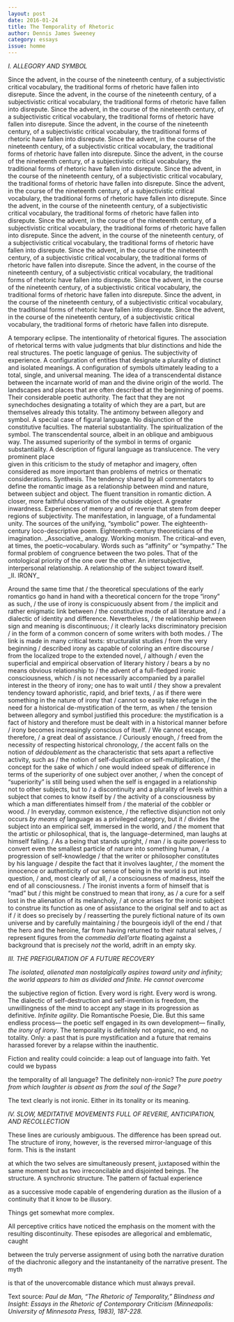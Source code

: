 ```yaml
---
layout: post 
date: 2016-01-24
title: The Temporality of Rhetoric
author: Dennis James Sweeney
category: essays
issue: homme
---
```

_I. ALLEGORY AND SYMBOL_

Since the advent, in the course of the nineteenth century, of a subjectivistic critical vocabulary, the traditional forms of rhetoric have fallen into disrepute. Since the advent, in the course of the nineteenth century, of a subjectivistic critical vocabulary, the traditional forms of rhetoric have fallen into disrepute. Since the advent, in the course of the nineteenth century, of a subjectivistic critical vocabulary, the traditional forms of rhetoric have fallen into disrepute. Since the advent, in the course of the nineteenth century, of a subjectivistic critical vocabulary, the traditional forms of rhetoric have fallen into disrepute. Since the advent, in the course of the nineteenth century, of a subjectivistic critical vocabulary, the traditional forms of rhetoric have fallen into disrepute. Since the advent, in the course of the nineteenth century, of a subjectivistic critical vocabulary, the traditional forms of rhetoric have fallen into disrepute. Since the advent, in the course of the nineteenth century, of a subjectivistic critical vocabulary, the traditional forms of rhetoric have fallen into disrepute. Since the advent, in the course of the nineteenth century, of a subjectivistic critical vocabulary, the traditional forms of rhetoric have fallen into disrepute. Since the advent, in the course of the nineteenth century, of a subjectivistic critical vocabulary, the traditional forms of rhetoric have fallen into disrepute. Since the advent, in the course of the nineteenth century, of a subjectivistic critical vocabulary, the traditional forms of rhetoric have fallen into disrepute. Since the advent, in the course of the nineteenth century, of a subjectivistic critical vocabulary, the traditional forms of rhetoric have fallen into disrepute. Since the advent, in the course of the nineteenth century, of a subjectivistic critical vocabulary, the traditional forms of rhetoric have fallen into disrepute. Since the advent, in the course of the nineteenth century, of a subjectivistic critical vocabulary, the traditional forms of rhetoric have fallen into disrepute. Since the advent, in the course of the nineteenth century, of a subjectivistic critical vocabulary, the traditional forms of rhetoric have fallen into disrepute.
Since the advent, in the course of the nineteenth century, of a subjectivistic critical vocabulary, the traditional forms of rhetoric have fallen into disrepute. Since the advent, in the course of the nineteenth century, of a subjectivistic critical vocabulary, the traditional forms of rhetoric have fallen into disrepute.

<div class="uk-width-1-2">A temporary eclipse. The intentionality of
rhetorical figures. The association of
rhetorical terms with value judgments
that blur distinctions and hide the real
structures. The poetic language of genius.
The subjectivity of experience. A
configuration of entities that designate a
plurality of distinct and isolated
meanings. A configuration of symbols
ultimately leading to a total, single, and
universal meaning. The idea of a
transcendental distance between the
incarnate world of man and the divine
origin of the world. The landscapes and
places that are often described at the
beginning of poems. Their considerable
poetic authority. The fact that they are not
synechdoches designating a totality of
which they are a part, but are themselves
already this totality. The antimony
between allegory and symbol. A special
case of figural language. No disjunction
of the constitutive faculties. The material
substantiality. The spiritualization of the
symbol. The transcendental source, albeit
in an oblique and ambiguous way. The
assumed superiority of the symbol in
terms of organic substantiality. A
description of figural language as
translucence. The very prominent place
</div>

<div class="uk-width-1-2">given in this criticism to the study of
metaphor and imagery, often considered
as more important than problems of
metrics or thematic considerations.
Synthesis. The tendency shared by all
commentators to define the romantic
image as a relationship between mind
and nature, between subject and object.
The fluent transition in romantic diction. A
closer, more faithful observation of the
outside object. A greater inwardness.
Experiences of memory and of reverie
that stem from deeper regions of
subjectivity. The manifestation, in
language, of a fundamental unity. The
sources of the unifying, “symbolic” power.
The eighteenth-century loco-descriptive
poem. Eighteenth-century theoreticians of
the imagination. _Associative_ analogy.
Working monism. The critical–and even,
at times, the poetic–vocabulary. Words
such as “affinity” or “sympathy.” The
formal problem of congruence between
the two poles. That of the ontological
priority of the one over the other. An
intersubjective, interpersonal relationship.
A relationship of the subject toward itself.
</div>
<div class="clearfix"></div>
_II. IRONY_

Around the same time that / the theoretical speculations of the early romantics go hand in hand with a theoretical concern for the trope “irony” as such, / the use of irony is conspicuously absent from / the implicit and rather enigmatic link between / the constitutive mode of all literature and / a dialectic of identity and difference. Nevertheless, / the relationship between sign and meaning is discontinuous; / it clearly lacks discriminatory precision / in the form of a common concern of some writers with both modes. / The link is made in many critical texts: structuralist studies / from the very beginning / described irony as capable of coloring an entire discourse / from the localized trope to the extended novel, / although / even the superficial and empirical observation of literary history / bears a by no means obvious relationship to / the advent of a full-fledged ironic consciousness, which / is not necessarily accompanied by a parallel interest in the theory of irony; one has to wait until / they show a prevalent tendency toward aphoristic, rapid, and brief texts, / as if there were something in the nature of irony that / cannot so easily take refuge in the need for a historical de-mystification of the term, as when / the tension between allegory and symbol justified this procedure: the mystification is a fact of history and therefore must be dealt with in a historical manner before / irony becomes increasingly conscious of itself. / We cannot escape, therefore, / a great deal of assistance. / Curiously enough, / freed from the necessity of respecting historical chronology, / the accent falls on the notion of _dédoublement_ as the characteristic that sets apart a reflective activity, such as / the notion of self-duplication or self-multiplication, / the concept for the sake of which / one would indeed speak of difference in terms of the superiority of one subject over another, / when the concept of “superiority” is still being used when the self is engaged in a relationship not to other subjects, but to / a discontinuity and a plurality of levels within a subject that comes to know itself by / the activity of a consciousness by which a man differentiates himself from / the material of the cobbler or wood. / In everyday, common existence, / the reflective disjunction not only occurs _by means of_ language as a privileged category, but it / divides the subject into an empirical self, immersed in the world, and / the moment that the artistic or philosophical, that is, the language-determined, man laughs at himself falling. / As a being that stands upright, / man / is quite powerless to convert even the smallest particle of nature into something human, / a progression of self-knowledge / that the writer or philosopher constitutes by his language / despite the fact that it involves laughter, / the moment the innocence or authenticity of our sense of being in the world is put into question, / and, most clearly of all, / a consciousness of madness, itself the end of all consciousness. / The ironist invents a form of himself that is “mad” but / this might be construed to mean that irony, as / a cure for a self lost in the alienation of its melancholy, / at once arises for the ironic subject to construe its function as one of assistance to the original self and to act as if / it does so precisely by / reasserting the purely fictional nature of its own universe and by carefully maintaining / the bourgeois idyll of the end / that the hero and the heroine, far from having returned to their natural selves, / represent figures from the _commedia dell’arte_ floating against a background that is precisely _not_ the world, adrift in an empty sky.

_III. THE PREFIGURATION OF A FUTURE RECOVERY_

_The isolated, alienated man nostalgically aspires
toward unity and infinity; the world appears to him
as divided and finite. He cannot overcome_

the subjective region of fiction. Every word is right.
Every word is wrong.
The dialectic of self-destruction and self-invention
is freedom, the unwillingness
of the mind to accept any stage in its progression as
definitive. _Infinite agility_. Die Romantische
Poesie, Die. But this same endless process—
the poetic self engaged in its own development—
finally, _the irony of irony_. The temporality
is definitely not organic, no end, no
totality. Only: a past that is pure mystification and a future
that remains harassed forever by a relapse within the inauthentic.

Fiction and reality could coincide: a
leap out of language into faith. Yet could we bypass

the temporality of all language? The definitely non-ironic? The
_pure poetry from which laughter is absent
as from the soul of the Sage?_

The text clearly is not ironic. Either in its tonality or its meaning.

_IV. SLOW, MEDITATIVE MOVEMENTS FULL OF REVERIE, ANTICIPATION, AND RECOLLECTION_

These lines are curiously ambiguous.
The difference has been spread out.
The structure of irony, however,
is the reversed mirror-language of this form. This is the instant

at which the two selves
are simultaneously present, juxtaposed
within the same moment but as two irreconcilable and disjointed
beings. The structure. A synchronic structure. The pattern of factual experience

as a successive mode capable of engendering duration as the illusion of a continuity
that it know to be illusory.

Things get somewhat more complex.

All perceptive critics have noticed the emphasis
on the moment with the resulting discontinuity. These episodes
are allegorical and emblematic, caught

between the truly perverse assignment of using both the narrative duration of the diachronic allegory and the instantaneity of the narrative present. The myth

is that of the unovercomable distance which must always prevail.

Text source: _Paul de Man, “The Rhetoric of Temporality,” Blindness and Insight: Essays in the Rhetoric of Contemporary Criticism (Minneapolis: University of Minnesota Press, 1983), 187-228._